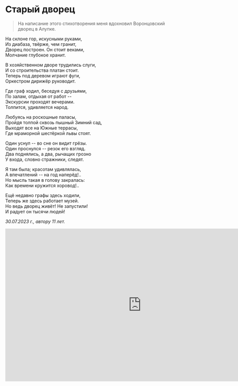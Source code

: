 # Старый дворец

> На написание этого стихотворения меня вдохновил Воронцовский дворец в Алупке.

На склоне гор, искусными руками,  
Из диабаза, твёрже, чем гранит,  
Дворец построен. Он стоит веками,  
Молчание глубокое хранит.

В хозяйственном дворе трудились слуги,  
И со строительства платан стоит.  
Теперь под деревом играют фуги,  
Оркестром дирижёр руководит.

Где граф ходил, беседуя с друзьями,  
По залам, отдыхая от работ --  
Экскурсии проходят вечерами.  
Толпится, удивляется народ.

Любуясь на роскошные паласы,  
Пройдя толпой сквозь пышный Зимний сад,  
Выходят все на Южные террасы,  
Где мраморной шестёркой львы стоят.

Один уснул -- во сне он видит грёзы.  
Один проснулся -- резок его взгляд.  
Два поднялись, а два, рычащих грозно  
У входа, словно стражники, следят.

Я там была; красотам удивлялась,  
А впечатлений -- на год наперёд!..  
Но мысль такая в голову закралась:  
Как времени кружится хоровод!..

Ещё недавно графы здесь ходили,  
Теперь же здесь работает музей.  
Но ведь дворец живёт! Не запустили!  
И радует он тысячи людей!

*30.07.2023 г., автору 11 лет.*

<iframe src="https://vk.com/video_ext.php?oid=-219368889&id=456239030&hd=2&autoplay=1" width="853" height="480" allow="encrypted-media; fullscreen; picture-in-picture; screen-wake-lock;" frameborder="0" allowfullscreen></iframe>

